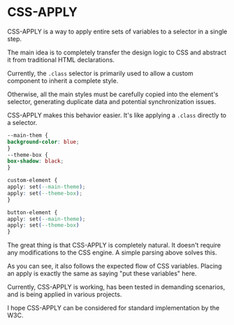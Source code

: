 # CSS-APPLY

CSS-APPLY is a way to apply entire sets of variables to a selector in a single step.

The main idea is to completely transfer the design logic to CSS and abstract it from traditional HTML declarations.

Currently, the `.class` selector is primarily used to allow a custom component to inherit a complete style.

Otherwise, all the main styles must be carefully copied into the element's selector, generating duplicate data and potential synchronization issues.

CSS-APPLY makes this behavior easier. It's like applying a `.class` directly to a selector.

```css
--main-them {
background-color: blue;
}
--theme-box {
box-shadow: black;
}

custom-element {
apply: set(--main-theme);
apply: set(--theme-box);
}

button-element {
apply: set(--main-theme);
apply: set(--theme-box)
}
```

The great thing is that CSS-APPLY is completely natural. It doesn't require any modifications to the CSS engine. A simple parsing above solves this.

As you can see, it also follows the expected flow of CSS variables. Placing an apply is exactly the same as saying "put these variables" here.

Currently, CSS-APPLY is working, has been tested in demanding scenarios, and is being applied in various projects.

I hope CSS-APPLY can be considered for standard implementation by the W3C.
